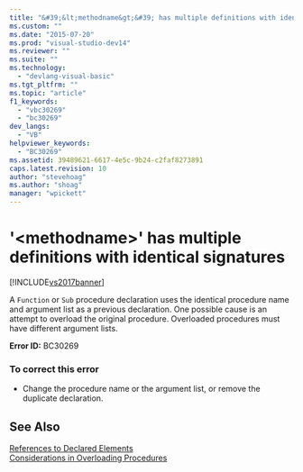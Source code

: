 ```yaml
---
title: "&#39;&lt;methodname&gt;&#39; has multiple definitions with identical signatures | Microsoft Docs"
ms.custom: ""
ms.date: "2015-07-20"
ms.prod: "visual-studio-dev14"
ms.reviewer: ""
ms.suite: ""
ms.technology: 
  - "devlang-visual-basic"
ms.tgt_pltfrm: ""
ms.topic: "article"
f1_keywords: 
  - "vbc30269"
  - "bc30269"
dev_langs: 
  - "VB"
helpviewer_keywords: 
  - "BC30269"
ms.assetid: 39489621-6617-4e5c-9b24-c2faf8273891
caps.latest.revision: 10
author: "stevehoag"
ms.author: "shoag"
manager: "wpickett"
---
```

# &#39;&lt;methodname&gt;&#39; has multiple definitions with identical signatures
[!INCLUDE[vs2017banner](../../../visual-basic/includes/vs2017banner.md)]

A `Function` or `Sub` procedure declaration uses the identical procedure name and argument list as a previous declaration. One possible cause is an attempt to overload the original procedure. Overloaded procedures must have different argument lists.  
  
 **Error ID:** BC30269  
  
### To correct this error  
  
-   Change the procedure name or the argument list, or remove the duplicate declaration.  
  
## See Also  
 [References to Declared Elements](../../../visual-basic/programming-guide/language-features/declared-elements/references-to-declared-elements.md)   
 [Considerations in Overloading Procedures](../../../visual-basic/programming-guide/language-features/procedures/considerations-in-overloading-procedures.md)
